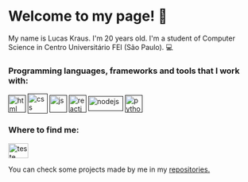 <h1 align="left">Welcome to my page! 🤩</h1>

My name is Lucas Kraus. I'm 20 years old. I'm a student of Computer Science in Centro Universitário FEI (São Paulo). 💻


<h3 align="left">Programming languages, frameworks and tools that I work with:</h3>

<a href="" target="blank"><img align="center" src="https://www.vectorlogo.zone/logos/w3_html5/w3_html5-icon.svg" alt="html" height="35" width="35" /></a> <a href="" target="blank"><img align="center" src="https://www.vectorlogo.zone/logos/w3_css/w3_css-official.svg" alt="css" height="40" width="40" /></a> <a href="" target="blank"><img align="center" src="https://www.vectorlogo.zone/logos/javascript/javascript-icon.svg" alt="js" height="35" width="35" /></a> <a href="" target="blank"><img align="center" src="https://www.vectorlogo.zone/logos/reactjs/reactjs-icon.svg" alt="reactjs" height="35" width="35" /></a> <a href="" target="blank"><img align="center" src="https://www.vectorlogo.zone/logos/nodejs/nodejs-horizontal.svg" alt="nodejs" height="30" width="70" /></a> <a href="" target="blank"><img align="center" src="https://www.vectorlogo.zone/logos/python/python-icon.svg" alt="python" height="35" width="35" /></a>

<h3 align="left">Where to find me:</h3>
<p align="left">
<a href="https://www.linkedin.com/in/lucas-kraus-monteiro-alves-00200b252/" target="blank"><img align="center" src="https://www.vectorlogo.zone/logos/linkedin/linkedin-icon.svg" alt="teste" height="30" width="40" /></a>
  
You can check some projects made by me in my <a href="https://github.com/lucaskraus?tab=repositories">repositories.</a>
